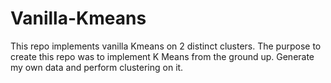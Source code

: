 # Vanilla-Kmeans
This repo implements vanilla Kmeans on 2 distinct clusters. The purpose to create this repo was to implement K Means from the ground up. Generate my own data and perform clustering on it. 
